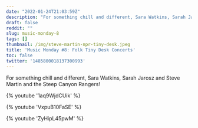 ```yaml
---
date: "2022-01-24T21:03:59Z"
description: "For something chill and different, Sara Watkins, Sarah Jarosz and Steve Martin and the Steep Canyon Rangers!"
draft: false
reddit: ""
slug: music-monday-8
tags: []
thumbnail: /img/steve-martin-npr-tiny-desk.jpeg
title: 'Music Monday #8: Folk Tiny Desk Concerts'
toc: false
twitter: '1485800018137300993'
---
```

For something chill and different, Sara Watkins, Sarah Jarosz and Steve Martin and the Steep Canyon Rangers!

{% youtube '1aq9WjdCUik' %}

{% youtube 'VxpuB10FaSE' %}

{% youtube 'ZyHipL45pwM' %}

